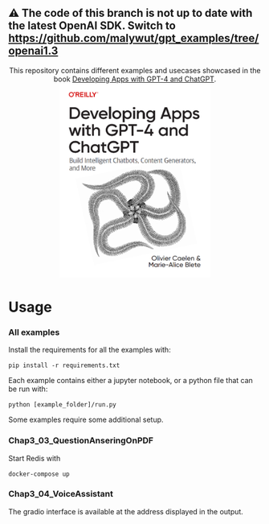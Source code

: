 :warning: The code of this branch is not up to date with the latest OpenAI SDK. Switch to https://github.com/malywut/gpt_examples/tree/openai1.3
-----
<p align="center">
This repository contains different examples and usecases showcased in the book <a href="https://appswithgpt.com">Developing Apps with GPT-4 and ChatGPT</a>.
<img src="./images/book_cover.png" alt="Book cover" width="300"/>
</p>

# Usage

### All examples
Install the requirements for all the examples with:

    pip install -r requirements.txt

Each example contains either a jupyter notebook, or a python file that can be run with:

    python [example_folder]/run.py

Some examples require some additional setup.

### Chap3_03_QuestionAnseringOnPDF
Start Redis with

    docker-compose up

### Chap3_04_VoiceAssistant
The gradio interface is available at the address displayed in the output.
